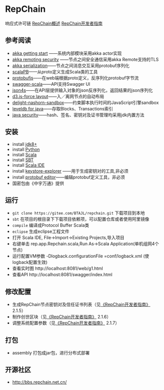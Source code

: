 # RepChain
响应式许可链
[RepChain概述](https://gitee.com/BTAJL/repchain/attach_files/download?i=175301&u=http%3A%2F%2Ffiles.git.oschina.net%2Fgroup1%2FM00%2F05%2F36%2FPaAvDFvFqPOAGc8WAAlT16a_C8E014.pdf%3Ftoken%3D4f3ba8c74c2f177fe4b135e54a5c0431%26ts%3D1539680499%26attname%3DRepChain%25E4%25BB%258B%25E7%25BB%258D.pdf)
[RepChain开发者指南](https://gitee.com/BTAJL/repchain/attach_files/download?i=152687&u=http%3A%2F%2Ffiles.git.oschina.net%2Fgroup1%2FM00%2F04%2F54%2FPaAvDFtX24SAeIxpADEhgca3xCI727.pdf%3Ftoken%3D6c091eb97db08000fc2f475386fe82b5%26ts%3D1539680499%26attname%3DRepChain%25E5%25BC%2580%25E5%258F%2591%25E8%2580%2585%25E6%258C%2587%25E5%258D%2597.pdf)

## 参考阅读
- [akka getting start](http://doc.akka.io/docs/akka/current/intro/getting-started.html) ——系统内部模块采用akka actor实现
- [akka remoting security](http://doc.akka.io/docs/akka/current/scala/remoting.html) ——节点之间安全通信采用akka Remote支持的TLS
- [akka serialization](http://doc.akka.io/docs/akka/current/scala/serialization.html)——节点之间消息交互采用protobuf序列化
- [scalaPB](https://scalapb.github.io/)——从proto定义生成Scala类的工具
- [protobufjs](https://github.com/dcodeIO/ProtoBuf.js/)——在web端根据proto定义，反序列化protobuf字节流
- [swagger-scala](https://github.com/swagger-api/swagger-scala-module)——API支持Swagger UI
- [json4s](https://github.com/json4s/json4s)——在API层提供输入对象的json反序列化，返回结果的json序列化
- [d3.js-force layout](https://github.com/d3/d3-3.x-api-reference/blob/master/Force-Layout.md)——入／离网节点的自动布局
- [delight-nashorn-sandbox](https://github.com/javadelight/delight-nashorn-sandbox)——约束脚本执行时间的JavaScript引擎sandbox
- [leveldb for java](https://github.com/dain/leveldb)——存取Blocks、Transactions索引
- [java security](http://docs.oracle.com/javase/8/docs/technotes/guides/security/index.html)——hash、签名、密钥对及证书管理均采用jdk内置方法

## 安装
- install [jdk8+](http://www.oracle.com/technetwork/java/javase/downloads/jdk8-downloads-2133151.html)
- install [Python](http://www.python.org/downloads/)
- install [Scala](https://www.scala-lang.org/download/)
- install [SBT](http://www.scala-sbt.org/release/docs/Setup.html)
- install [Scala IDE](http://scala-ide.org/)
- install [keystore-explorer](http://keystore-explorer.org/) ——用于生成密钥对的工具,非必须
- install [protobuf editor](https://github.com/Enide/polyglot-maven-editors)——编辑protobuf定义工具，非必须
- 国密包由《中宇万通》提供

## 运行
- `git clone https://gitee.com/BTAJL/repchain.git`
下载项目到本地
- `sbt` 
在项目的根目录下下载项目依赖项，可以配置仓库或者使用阿里镜像
- `compile` 
编译成Protocol Buffer Scala类
- `eclipse` 
生成eclipse工程文件
- 打开 Scala IDE, File->Import->Existing Projects,导入项目
- 右键单击 rep.app.Repchain.scala,Run As->Scala Application(单机组网4个节点)
- 运行配置VM参数 -Dlogback.configurationFile =conf/logback.xml (使logback配置生效)
- 查看实时图 http://localhost:8081/web/g1.html 
- 查看API  http://localhost:8081/swagger/index.html

## 修改配置
- 生成RepChain节点密钥对及信任证书列表（见[《RepChain开发者指南》](https://gitee.com/BTAJL/repchain/attach_files/download?i=152687&u=http%3A%2F%2Ffiles.git.oschina.net%2Fgroup1%2FM00%2F04%2F54%2FPaAvDFtX24SAeIxpADEhgca3xCI727.pdf%3Ftoken%3D7afd728970886ea6909f1d49eb2fd081%26ts%3D1532484485%26attname%3DRepChain%25E5%25BC%2580%25E5%258F%2591%25E8%2580%2585%25E6%258C%2587%25E5%258D%2597.pdf) 2.1.5）
- 制作创世区块（见[《RepChain开发者指南》](https://gitee.com/BTAJL/repchain/attach_files/download?i=152687&u=http%3A%2F%2Ffiles.git.oschina.net%2Fgroup1%2FM00%2F04%2F54%2FPaAvDFtX24SAeIxpADEhgca3xCI727.pdf%3Ftoken%3D7afd728970886ea6909f1d49eb2fd081%26ts%3D1532484485%26attname%3DRepChain%25E5%25BC%2580%25E5%258F%2591%25E8%2580%2585%25E6%258C%2587%25E5%258D%2597.pdf) 2.1.6）
- 调整系统配置参数（见[《RepChain开发者指南》](https://gitee.com/BTAJL/repchain/attach_files/download?i=152687&u=http%3A%2F%2Ffiles.git.oschina.net%2Fgroup1%2FM00%2F04%2F54%2FPaAvDFtX24SAeIxpADEhgca3xCI727.pdf%3Ftoken%3D7afd728970886ea6909f1d49eb2fd081%26ts%3D1532484485%26attname%3DRepChain%25E5%25BC%2580%25E5%258F%2591%25E8%2580%2585%25E6%258C%2587%25E5%258D%2597.pdf) 2.1.7）

## 打包
- assembly 
打包成jar包，进行分布式部署

## 开源社区
- http://bbs.repchain.net.cn/ 
